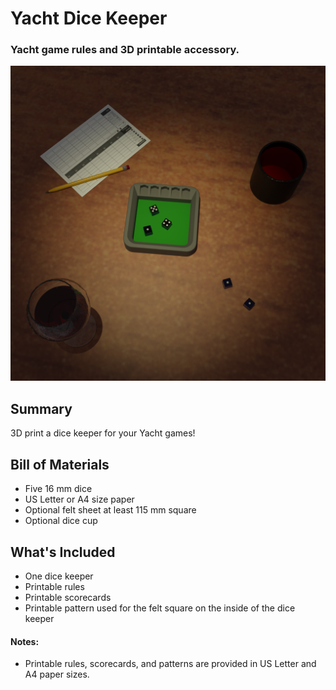 # Yacht Dice Keeper
### Yacht game rules and 3D printable accessory.

![](blender/render.png)

## Summary

3D print a dice keeper for your Yacht games!

## Bill of Materials

- Five 16 mm dice
- US Letter or A4 size paper
- Optional felt sheet at least 115 mm square
- Optional dice cup

## What's Included

- One dice keeper
- Printable rules
- Printable scorecards
- Printable pattern used for the felt square on the inside of the dice keeper

#### Notes:

- Printable rules, scorecards, and patterns are provided in US Letter and A4 paper sizes.

